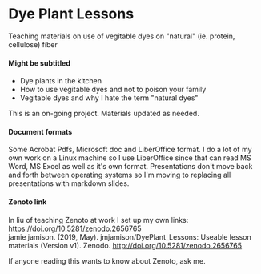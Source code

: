 # Dye Plant Lessons
Teaching materials on use of vegitable dyes on "natural" (ie. protein, cellulose) fiber

#### Might be subtitled 
- Dye plants in the kitchen
- How to use vegitable dyes and not to poison your family
- Vegitable dyes and why I hate the term "natural dyes"

This is an on-going project. Materials updated as needed.

#### Document formats
Some Acrobat Pdfs, Microsoft doc and LiberOffice format.  I do a lot of my own work on a Linux machine so I use LiberOffice since that can read MS Word, MS Excel as well as it's own format.  Presentations don't move back and forth between operating systems so I'm moving to replacing all presentations with markdown slides.

#### Zenoto link
In liu of teaching Zenoto at work I set up my own links:   https://doi.org/10.5281/zenodo.2656765  
jamie jamison. (2019, May). jmjamison/DyePlant_Lessons: Useable lesson materials (Version v1). Zenodo. http://doi.org/10.5281/zenodo.2656765

If anyone reading this wants to know about Zenoto, ask me.
